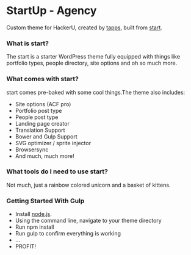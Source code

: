 # StartUp - Agency

Custom theme for HackerU, created by [tapps](http://tapps.design), built from [start](https://github.com/tracyapps/start).


### What is start?
The start is a starter WordPress theme fully equipped with things like portfolio types, people directory, site options and oh so much more.

### What comes with start?
start comes pre-baked with some cool things.The theme also includes:

- Site options (ACF pro)
- Portfolio post type
- People post type
- Landing page creator
- Translation Support
- Bower and Gulp Support
- SVG optimizer / sprite injector
- Browsersync
- And much, much more!

### What tools do I need to use start?
Not much, just a rainbow colored unicorn and a basket of kittens.

### Getting Started With Gulp
- Install [node.js](https://nodejs.org).
- Using the command line, navigate to your theme directory
- Run npm install
- Run gulp to confirm everything is working
- ...
- PROFIT!